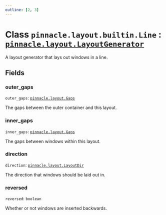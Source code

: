 ```yaml
---
outline: [2, 3]
---
```


# Class `pinnacle.layout.builtin.Line` : <code><a href="/lua-reference/0.1.0/classes/pinnacle.layout.LayoutGenerator">pinnacle.layout.LayoutGenerator</a></code>


A layout generator that lays out windows in a line.

## Fields

### outer_gaps

`outer_gaps`: <code><a href="/lua-reference/0.1.0/aliases/pinnacle.layout.Gaps">pinnacle.layout.Gaps</a></code>

The gaps between the outer container and this layout.

### inner_gaps

`inner_gaps`: <code><a href="/lua-reference/0.1.0/aliases/pinnacle.layout.Gaps">pinnacle.layout.Gaps</a></code>

The gaps between windows within this layout.

### direction

`direction`: <code><a href="/lua-reference/0.1.0/aliases/pinnacle.layout.LayoutDir">pinnacle.layout.LayoutDir</a></code>

The direction that windows should be laid out in.

### reversed

`reversed`: <code>boolean</code>

Whether or not windows are inserted backwards.


